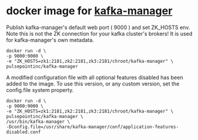 # docker image for [kafka-manager](https://github.com/yahoo/kafka-manager)

Publish kafka-manager's default web port ( 9000 ) and set ZK_HOSTS env. Note this is not the ZK connection for your kafka cluster's brokers! It is used for kafka-manager's own metadata.

    docker run -d \
    -p 9000:9000 \
    -e "ZK_HOSTS=zk1:2181,zk2:2181,zk3:2181/chroot/kafka-manager" \
    pulsepointinc/kafka-manager
    
A modified configuration file with all optional features disabled has been added to the image. To use this version, or any custom version, set the config.file system property.

    docker run -d \
    -p 9000:9000 \
    -e "ZK_HOSTS=zk1:2181,zk2:2181,zk3:2181/chroot/kafka-manager" \
    pulsepointinc/kafka-manager \
    /usr/bin/kafka-manager \
    -Dconfig.file=/usr/share/kafka-manager/conf/application-features-disabled.conf 